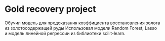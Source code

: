 # Gold recovery project

Обучил модель для предсказания коэффициента восстановления золота из золотосодержащей руды
Использовал модели Random Forest, Lasso и модель линейной регрессии из библиотеки scilit-learn.
